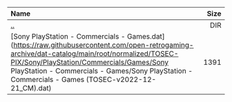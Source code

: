 |Name|Size|
|:---|---:|
|[..](../index.html)|DIR|
|[Sony PlayStation - Commercials - Games.dat](https://raw.githubusercontent.com/open-retrogaming-archive/dat-catalog/main/root/normalized/TOSEC-PIX/Sony/PlayStation/Commercials/Games/Sony PlayStation - Commercials - Games/Sony PlayStation - Commercials - Games (TOSEC-v2022-12-21_CM).dat)|1391|
